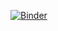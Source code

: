 [![Binder](https://mybinder.org/badge_logo.svg)](https://mybinder.org/v2/gh/CoffeaTeam/coffea-casa-tutorials/master)

